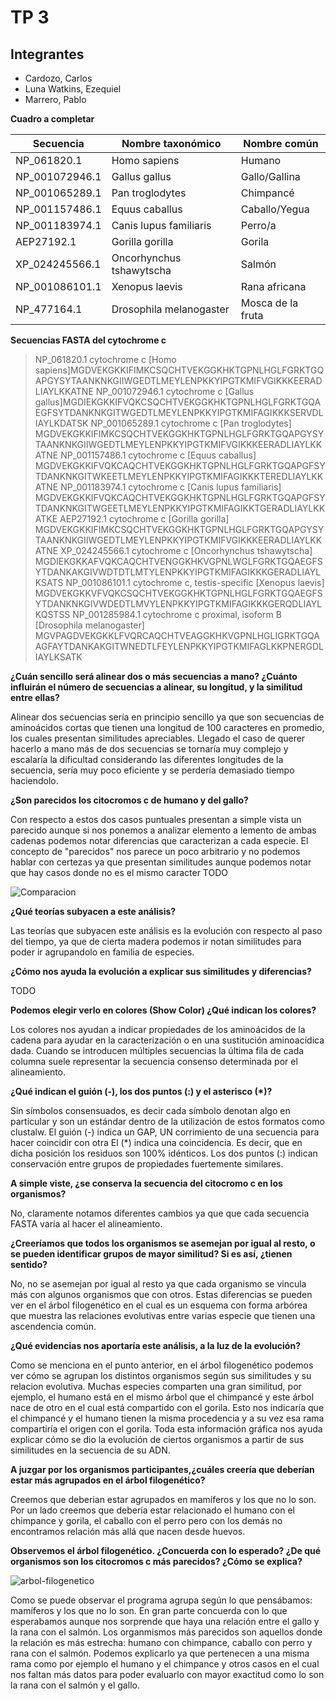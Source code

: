 # TP 3

## Integrantes
* Cardozo, Carlos
* Luna Watkins, Ezequiel
* Marrero, Pablo

**Cuadro a completar**

| Secuencia      | Nombre taxonómico        | Nombre común      |
|----------------|--------------------------|-------------------|
| NP_061820.1    | Homo sapiens             | Humano            |
| NP_001072946.1 | Gallus gallus            | Gallo/Gallina     |
| NP_001065289.1 | Pan troglodytes          | Chimpancé         |
| NP_001157486.1 | Equus caballus           | Caballo/Yegua     |
| NP_001183974.1 | Canis lupus familiaris   | Perro/a           |
| AEP27192.1     | Gorilla gorilla          | Gorila            |
| XP_024245566.1 | Oncorhynchus tshawytscha | Salmón            |
| NP_001086101.1 | Xenopus laevis           | Rana africana     |
| NP_477164.1    | Drosophila melanogaster  | Mosca de la fruta |


**Secuencias FASTA del cytochrome c**

>NP_061820.1 cytochrome c [Homo sapiens]MGDVEKGKKIFIMKCSQCHTVEKGGKHKTGPNLHGLFGRKTGQAPGYSYTAANKNKGIIWGEDTLMEYLENPKKYIPGTKMIFVGIKKKEERADLIAYLKKATNE
>NP_001072946.1 cytochrome c [Gallus gallus]MGDIEKGKKIFVQKCSQCHTVEKGGKHKTGPNLHGLFGRKTGQAEGFSYTDANKNKGITWGEDTLMEYLENPKKYIPGTKMIFAGIKKKSERVDLIAYLKDATSK
>NP_001065289.1 cytochrome c [Pan troglodytes]
MGDVEKGKKIFIMKCSQCHTVEKGGKHKTGPNLHGLFGRKTGQAPGYSYTAANKNKGIIWGEDTLMEYLENPKKYIPGTKMIFVGIKKKEERADLIAYLKKATNE
>NP_001157486.1 cytochrome c [Equus caballus]
MGDVEKGKKIFVQKCAQCHTVEKGGKHKTGPNLHGLFGRKTGQAPGFSYTDANKNKGITWKEETLMEYLENPKKYIPGTKMIFAGIKKKTEREDLIAYLKKATNE
>NP_001183974.1 cytochrome c [Canis lupus familiaris]
MGDVEKGKKIFVQKCAQCHTVEKGGKHKTGPNLHGLFGRKTGQAPGFSYTDANKNKGITWGEETLMEYLENPKKYIPGTKMIFAGIKKTGERADLIAYLKKATKE
>AEP27192.1 cytochrome c [Gorilla gorilla]
MGDVEKGKKIFIMKCSQCHTVEKGGKHKTGPNLHGLFGRKTGQAPGYSYTAANKNKGIIWGEDTLMEYLENPKKYIPGTKMIFVGIKKKEERADLIAYLKKATNE
>XP_024245566.1 cytochrome c [Oncorhynchus tshawytscha]
MGDIEKGKKAFVQKCAQCHTVENGGKHKVGPNLWGLFGRKTGQAEGFSYTDANKAKGIVWDTDTLMTYLENPKKYIPGTKMIFAGIKKKGERADLIAYLKSATS
>NP_001086101.1 cytochrome c, testis-specific [Xenopus laevis]
MGDVEKGKKVFVQKCSQCHTVEKGGKHKTGPNLHGLFGRKTGQAEGFSYTDANKNKGIVWDEDTLMVYLENPKKYIPGTKMIFAGIKKKGERQDLIAYLKQSTSS
>NP_001285984.1 cytochrome c proximal, isoform B [Drosophila melanogaster]
MGVPAGDVEKGKKLFVQRCAQCHTVEAGGKHKVGPNLHGLIGRKTGQAAGFAYTDANKAKGITWNEDTLFEYLENPKKYIPGTKMIFAGLKKPNERGDLIAYLKSATK

**¿Cuán sencillo será alinear dos o más secuencias a mano? ¿Cuánto influirán el número de secuencias a alinear, su longitud, y la similitud entre ellas?**

Alinear dos secuencias sería en principio sencillo ya que son secuencias de aminoácidos cortas que tienen una longitud de 100 caracteres en promedio, los cuales presentan similitudes apreciables. 
Llegado el caso de querer hacerlo a mano más de dos secuencias se tornaría muy complejo y escalaría la dificultad considerando las diferentes longitudes de la secuencia, sería muy poco eficiente y se perdería demasiado tiempo haciendolo.

**¿Son parecidos los citocromos c de humano y del gallo?**

Con respecto a estos dos casos puntuales presentan a simple vista un parecido aunque si nos ponemos a analizar elemento a lemento de ambas cadenas podemos notar diferencias que caracterizan a cada especie. 
El concepto de "parecidos" nos parece un poco arbitrario y no podemos hablar con certezas ya que presentan similitudes aunque podemos notar que hay casos donde no es el mismo caracter TODO

![Comparacion](https://imgur.com/9FzjriI)

**¿Qué teorías subyacen a este análisis?**

Las teorías que subyacen este análisis es la evolución con respecto al paso del tiempo, ya que de cierta madera podemos ir notan similitudes para poder ir agrupandolo en familia de especies.

**¿Cómo nos ayuda la evolución a explicar sus similitudes y diferencias?**

TODO

**Podemos elegir verlo en colores (Show Color) ¿Qué indican los colores?**

Los colores nos ayudan a indicar propiedades de los aminoácidos de la cadena para ayudar en la caracterización o en una sustitución aminoacídica dada. Cuando se introducen múltiples secuencias la última fila de cada columna suele representar la secuencia consenso determinada por el alineamiento.

**¿Qué indican el guión (-), los dos puntos (:) y el asterisco (*)?**

Sin símbolos consensuados, es decir cada símbolo denotan algo en particular y son un estándar dentro de la utilización de estos formatos como clustalw.
El guión (-) indica un GAP, UN corrimiento de una secuencia para hacer coincidir con otra
El (*) indica una coincidencia. Es decir, que en dicha posición los residuos son 100% idénticos.
Los dos puntos (:) indican conservación entre grupos de propiedades fuertemente similares.

**A simple viste, ¿se conserva la secuencia del citocromo c en los organismos?**

No, claramente notamos diferentes cambios ya que que cada secuencia FASTA varía al hacer el alineamiento.	

**¿Creeríamos que todos los organismos se asemejan por igual al resto, o se pueden identificar grupos de mayor similitud? Si es así, ¿tienen sentido?**

No, no se asemejan por igual al resto ya que cada organismo se vincula más con algunos organismos que con otros. Estas diferencias se pueden ver en el árbol filogenético en el cual es un esquema con forma arbórea que muestra las relaciones evolutivas entre varias especie que tienen una ascendencia común.

**¿Qué evidencias nos aportaría este análisis, a la luz de la evolución?**

Como se menciona en el punto anterior, en el árbol filogenético podemos ver cómo se agrupan los distintos organismos según sus similitudes y su relacion evolutiva. 
Muchas especies comparten una gran similitud, por ejemplo, el humano está en el mismo árbol que el chimpancé y este árbol nace de otro en el cual está compartido con el gorila. 
Esto nos indicaría que el chimpancé y el humano tienen la misma procedencia y a su vez esa rama compartiría el origen con el gorila. 
Toda esta información gráfica nos ayuda explicar cómo se dio la evolución de ciertos organismos a partir de sus similitudes en la secuencia de su ADN.

**A juzgar por los organismos participantes,¿cuáles creería que deberían estar más agrupados en el árbol filogenético?**

Creemos que deberian estar agrupados en mamíferos y los que no lo son. 
Por un lado creemos que debería estar relacionado el humano con el chimpance y gorila, el caballo con el perro pero con los demás no encontramos relación más allá que nacen desde huevos.

**Observemos el árbol filogenético. ¿Concuerda con lo esperado? ¿De qué organismos son los citocromos c más parecidos? ¿Cómo se explica?**

![arbol-filogenetico](https://imgur.com/2hhCQzI)

Como se puede observar el programa agrupa según lo que pensábamos: mamíferos y los que no lo son.
En gran parte concuerda con lo que esperabamos aunque nos sorprende que haya una relación entre el gallo y la rana con el salmón.
Los organmismos más parecidos son aquellos donde la relación es más estrecha: humano con chimpance, caballo con perro y rana con el salmón. Podemos explicarlo ya que pertenecen a una misma rama como por ejemplo el humano y el chimpance y otros casos en el cual nos faltan más datos para poder evaluarlo con mayor exactitud como lo son la rana con el salmón y el gallo.